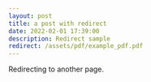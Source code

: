 ```yaml
---
layout: post
title: a post with redirect
date: 2022-02-01 17:39:00
description: Redirect sample
redirect: /assets/pdf/example_pdf.pdf
---
```


Redirecting to another page.
